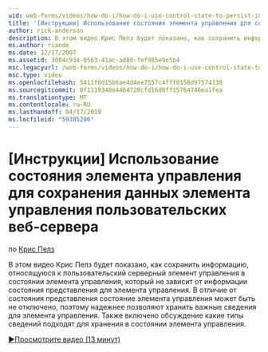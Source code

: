 ```yaml
---
uid: web-forms/videos/how-do-i/how-do-i-use-control-state-to-persist-information-for-a-custom-web-server-control
title: '[Инструкции] Использование состояния элемента управления для сохранения данных для пользовательского управления | Документация Майкрософт'
author: rick-anderson
description: В этом видео Крис Пелз будет показано, как сохранить информацию, относящуюся к пользовательский серверный элемент управления в состоянии элемента управления, который не зависит от ViewState...
ms.author: riande
ms.date: 12/17/2007
ms.assetid: 3004c934-0563-41ac-ad80-fef985e9e5b4
msc.legacyurl: /web-forms/videos/how-do-i/how-do-i-use-control-state-to-persist-information-for-a-custom-web-server-control
msc.type: video
ms.openlocfilehash: 5411f6d15b6ae4d4ee7557c4fff0158d97574330
ms.sourcegitcommit: 0f1119340e4464720cfd16d0ff15764746ea1fea
ms.translationtype: MT
ms.contentlocale: ru-RU
ms.lasthandoff: 04/17/2019
ms.locfileid: "59385206"
---
```

# <a name="how-do-i-use-control-state-to-persist-information-for-a-custom-web-server-control"></a>[Инструкции] Использование состояния элемента управления для сохранения данных элемента управления пользовательских веб-сервера

по [Крис Пелз](https://twitter.com/chrispels)

В этом видео Крис Пелз будет показано, как сохранить информацию, относящуюся к пользовательский серверный элемент управления в состоянии элемента управления, который не зависит от информации состояния представления для элемента управления. В отличие от состояния представления состояние элемента управления может быть не отключено, поэтому надежнее позволяют хранить важные сведения для элемента управления. Также включено обсуждение какие типы сведений подходят для хранения в состоянии элемента управления.

[&#9654;Просмотрите видео (13 минут)](https://channel9.msdn.com/Blogs/ASP-NET-Site-Videos/how-do-i-use-control-state-to-persist-information-for-a-custom-web-server-control)
